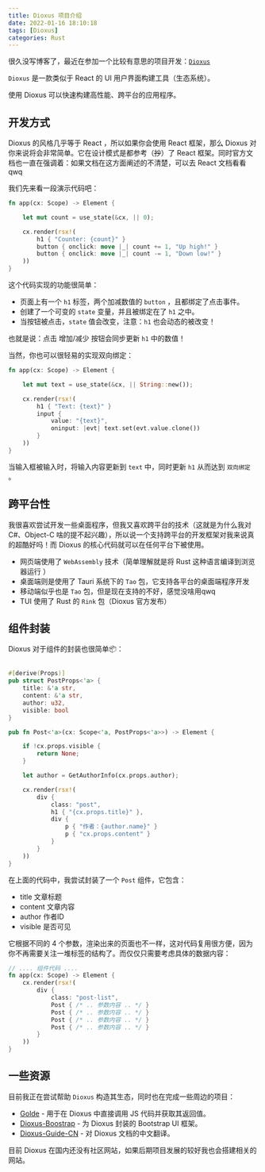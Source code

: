 ```yaml
---
title: Dioxus 项目介绍
date: 2022-01-16 18:10:18
tags: [Dioxus]
categories: Rust
---
```


很久没写博客了，最近在参加一个比较有意思的项目开发：[`Dioxus`](https://dioxuslabs.com/)

`Dioxus` 是一款类似于 React 的 UI 用户界面构建工具（生态系统）。

使用 Dioxus 可以快速构建高性能、跨平台的应用程序。

## 开发方式

Dioxus 的风格几乎等于 React ，所以如果你会使用 React 框架，那么 Dioxus 对你来说将会非常简单。它在设计模式是都参考（~~抄~~）了 React 框架。同时官方文档也一直在强调着：如果文档在这方面阐述的不清楚，可以去 React 文档看看 qwq

我们先来看一段演示代码吧：

```rust
fn app(cx: Scope) -> Element {

    let mut count = use_state(&cx, || 0);

    cx.render(rsx!(
        h1 { "Counter: {count}" }
        button { onclick: move |_| count += 1, "Up high!" }
        button { onclick: move |_| count -= 1, "Down low!" }
    ))
}
```

这个代码实现的功能很简单：

- 页面上有一个 `h1` 标签，两个加减数值的 `button` ，且都绑定了点击事件。
- 创建了一个可变的 `state` 变量，并且被绑定在了 `h1` 之中。
- 当按钮被点击，`state` 值会改变，注意：`h1` 也会动态的被改变！

也就是说：点击 增加/减少 按钮会同步更新 `h1` 中的数值！

当然，你也可以很轻易的实现双向绑定：

```rust
fn app(cx: Scope) -> Element {

    let mut text = use_state(&cx, || String::new());

    cx.render(rsx!(
        h1 { "Text: {text}" }
        input {
            value: "{text}",
            oninput: |evt| text.set(evt.value.clone())
        }
    ))
}
```

当输入框被输入时，将输入内容更新到 `text` 中，同时更新 `h1` 从而达到 `双向绑定` 。

## 跨平台性

我很喜欢尝试开发一些桌面程序，但我又喜欢跨平台的技术（这就是为什么我对 C#、Object-C 啥的提不起兴趣），所以说一个支持跨平台的开发框架对我来说真的超酷好吗！而 Dioxus 的核心代码就可以在任何平台下被使用。

- 网页端使用了 `WebAssembly` 技术（简单理解就是将 Rust 这种语言编译到浏览器运行 ）
- 桌面端则是使用了 Tauri 系统下的 `Tao` 包，它支持各平台的桌面端程序开发
- 移动端似乎也是 `Tao` 包，但是现在支持的不好，感觉没啥用qwq
- TUI 使用了 Rust 的 `Rink` 包（Dioxus 官方发布）

## 组件封装

Dioxus 对于组件的封装也很简单📦：

```rust

#[derive(Props)]
pub struct PostProps<'a> {
    title: &'a str,
    content: &'a str,
    author: u32,
    visible: bool
}

pub fn Post<'a>(cx: Scope<'a, PostProps<'a>>) -> Element {

    if !cx.props.visible {
        return None; 
    }

    let author = GetAuthorInfo(cx.props.author);

    cx.render(rsx!(
        div {
            class: "post",
            h1 { "{cx.props.title}" },
            div {
                p { "作者：{author.name}" }
                p { "cx.props.content" }
            }
        }
    ))
}
```

在上面的代码中，我尝试封装了一个 `Post` 组件，它包含：

- title 文章标题
- content 文章内容
- author 作者ID
- visible 是否可见

它根据不同的 4 个参数，渲染出来的页面也不一样，这对代码复用很方便，因为你不再需要关注一堆标签的结构了。而仅仅只需要考虑具体的数据内容：

```rust
// .... 组件代码 ....
fn app(cx: Scope) -> Element {
    cx.render(rsx!(
        div {
            class: "post-list",
            Post { /* .. 参数内容 .. */ }
            Post { /* .. 参数内容 .. */ }
            Post { /* .. 参数内容 .. */ }
            Post { /* .. 参数内容 .. */ }
        }
    ))
}
```

## 一些资源

目前我正在尝试帮助 `Dioxus` 构造其生态，同时也在完成一些周边的项目：

- [Golde](https://github.com/mrxiaozhuox/golde) - 用于在 Dioxus 中直接调用 JS 代码并获取其返回值。
- [Dioxus-Boostrap](https://github.com/mrxiaozhuox/dioxus-bootstrap) - 为 Dioxus 封装的 Bootstrap UI 框架。
- [Dioxus-Guide-CN](https://dioxus.mrxzx.info) - 对 Dioxus 文档的中文翻译。

目前 Dioxus 在国内还没有社区网站，如果后期项目发展的较好我也会搭建相关的网站。